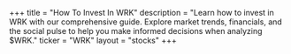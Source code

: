 +++
title = "How To Invest In WRK"
description = "Learn how to invest in WRK with our comprehensive guide. Explore market trends, financials, and the social pulse to help you make informed decisions when analyzing $WRK."
ticker = "WRK"
layout = "stocks"
+++

